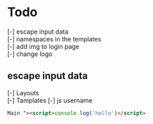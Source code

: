 # Todo

[-] escape input data  
[-] namespaces in the templates  
[-] add img to login page  
[-] change logo

## escape input data  

[-] Layouts  
[-] Tamplates
[-] js username

```html
Main "><script>console.log('hello')</script>
```
